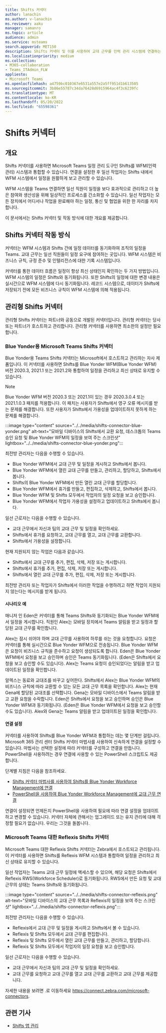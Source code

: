 ```yaml
---
title: Shifts 커넥터
author: lanachin
ms.author: v-lanachin
ms.reviewer: aaku
manager: samanro
ms.topic: article
audience: admin
ms.service: msteams
search.appverid: MET150
description: Shifts 커넥터 및 이를 사용하여 교대 근무를 인력 관리 시스템에 연결하는 방법에 대해 알아봅니다.
ms.localizationpriority: medium
ms.collection:
- M365-collaboration
- Teams_ITAdmin_FLW
appliesto:
- Microsoft Teams
ms.openlocfilehash: a4759bc010367e6531a557e2a5ff951d1b613505
ms.sourcegitcommit: 3b86e55787c34da76428d6915964ac4f3c6239fc
ms.translationtype: MT
ms.contentlocale: ko-KR
ms.lasthandoff: 05/20/2022
ms.locfileid: "65598361"
---
```

# <a name="shifts-connectors"></a>Shifts 커넥터

## <a name="overview"></a>개요

Shifts 커넥터를 사용하면 Microsoft Teams 일정 관리 도구인 Shifts를 WFM(인력 관리) 시스템과 통합할 수 있습니다. 연결을 설정한 후 일선 작업자는 Shifts 내에서 WFM 시스템에서 일정을 원활하게 보고 관리할 수 있습니다.

WFM 시스템을 Teams 연결하면 일선 직원이 일정을 보다 효과적으로 관리하고 더 높은 참여와 생산성을 위해 일상적인 프로세스를 간소화할 수 있습니다. 일선 작업자는 모든 장치에서 어디서나 작업을 완료해야 하는 일정, 통신 및 협업을 위한 한 자리를 차지합니다.

이 문서에서는 Shifts 커넥터 및 작동 방식에 대한 개요를 제공합니다.

## <a name="how-shifts-connectors-work"></a>Shifts 커넥터 작동 방식

커넥터는 WFM 시스템과 Shifts 간에 일정 데이터를 동기화하여 조직의 일정을 Teams. 교대 근무는 일선 직원들이 일정 요구에 참여하는 곳입니다. WFM 시스템은 비즈니스 규칙, 규정 준수 및 인텔리전스에 대한 기록 시스템입니다.

커넥터를 통한 데이터 흐름은 일정이 항상 최신 상태인지 확인하는 두 가지 방법입니다. WFM 시스템의 일정은 Shifts와 동기화됩니다. 또한 Shifts의 일정에 대한 변경 내용은 실시간으로 WFM 시스템에 다시 동기화됩니다. 레코드 시스템으로, 데이터가 Shifts에 저장되기 전에 모든 비즈니스 규칙이 WFM 시스템에 의해 적용됩니다.

## <a name="managed-shifts-connectors"></a>관리형 Shifts 커넥터

관리형 Shifts 커넥터는 파트너와 공동으로 개발된 커넥터입니다. 관리형 커넥터는 당사 또는 파트너가 호스트하고 관리합니다. 관리형 커넥터를 사용하면 최소한의 설정만 필요합니다.

### <a name="microsoft-teams-shifts-connector-for-blue-yonder"></a>Blue Yonder용 Microsoft Teams Shifts 커넥터
<a name="blue_yonder"> </a>

Blue Yonder용 Teams Shifts 커넥터는 Microsoft에서 호스트하고 관리하는 자사 제품입니다. 이 커넥터를 사용하면 Shifts를 Blue Yonder WFM(Blue Yonder WFM) 버전 2020.3, 2021.1 또는 2021.2와 통합하여 일정을 관리하고 최신 상태로 유지할 수 있습니다.  

> [!NOTE]
> Blue Yonder WFM 버전 2020.3 또는 2021.1이 있는 경우 2020.3.0.4 또는 2021.1.0.3 패치를 적용합니다. 이 패치는 사용자가 Shifts에서 영구 오류 메시지를 받는 문제를 해결합니다. 또한 사용자가 Shifts에서 가용성을 업데이트하지 못하게 하는 문제를 해결합니다.

:::image type="content" source="../../media/shifts-connector-blue-yonder.png" alt-text="모바일 디바이스의 Shifts에서 교환 요청, 데스크톱의 Teams 승인 요청 및 Blue Yonder WFM의 일정을 보여 주는 스크린샷" lightbox="../../media/shifts-connector-blue-yonder.png":::

최전방 관리자는 다음을 수행할 수 있습니다.

- Blue Yonder WFM에서 교대 근무 및 일정을 게시하고 Shifts에서 봅니다.
- Blue Yonder WFM에서 열린 교대 근무를 만들고, 관리하고, 할당하고, Shifts에서 봅니다.
- Shifts의 Blue Yonder WFM에서 만든 열린 교대 근무를 할당합니다.
- Blue Yonder WFM에서 휴가를 만들고, 편집하고, 삭제하고, Shifts에서 봅니다.
- Blue Yonder WFM 및 Shifts 모두에서 작업자의 일정 요청을 보고 승인합니다.
- Blue Yonder WFM에서 작업자 가용성을 설정하고 업데이트하고 Shifts에서 봅니다.

일선 근로자는 다음을 수행할 수 있습니다.

- 교대 근무에서 자신과 팀의 교대 근무 및 일정을 확인하세요.
- Shifts에서 휴가를 요청하고, 교대 근무를 열고, 교대 근무를 교환합니다.
- Shifts에서 가용성을 설정합니다.

현재 지원되지 않는 작업은 다음과 같습니다.

- Shifts에서 교대 근무를 추가, 편집, 삭제, 저장 또는 게시합니다.
- Shifts에서 휴가를 추가, 편집, 삭제, 저장 또는 게시합니다.
- Shifts에서 열린 교대 근무를 추가, 편집, 삭제, 저장 또는 게시합니다.

최전방 관리자 또는 작업자가 Shifts에서 이러한 작업을 수행하려고 하면 작업이 지원되지 않는다는 메시지를 받게 됩니다.

#### <a name="example-scenario"></a>시나리오 예

매니저 인 Eden은 커넥터를 통해 Teams Shifts와 동기화되는 Blue Yonder WFM에서 일정을 게시합니다. 직원인 Alex는 모바일 장치에서 Teams 알림을 받고 일정과 할당된 교대 근무를 확인합니다.

Alex는 잠시 쉬어야 하며 교대 근무를 사용하여 하루를 쉬는 것을 요청합니다. 요청은 커넥터를 통해 실시간으로 Blue Yonder WFM으로 전송됩니다. Blue Yonder WFM은 요청이 비즈니스 규칙을 준수하고 요청이 생성되도록 합니다. Eden은 Blue Yonder WFM에서 요청을 보고 승인하며 승인은 Teams 동기화됩니다. (Eden은 Shifts에서 요청을 보고 승인할 수도 있습니다). Alex는 Teams 요청이 승인되었다는 알림을 받고 업데이트된 일정을 확인합니다.

알렉스는 동료와 교대조를 바꾸고 싶어한다. Shifts에서 Alex는 Blue Yonder WFM의 비즈니스 규칙에 따라 교환할 수 있는 모든 교대 근무 목록을 확인합니다. Alex는 현재 Gena에 할당된 교대조를 선택합니다. Gena는 모바일 디바이스에서 Teams 알림을 받고 교환 요청을 수락합니다. Eden은 Shifts에서 요청을 보고 승인하며 승인은 Blue Yonder WFM과 동기화됩니다. (Eden은 Blue Yonder WFM에서 요청을 보고 승인할 수도 있습니다). Alex와 Gena는 Teams 알림을 받고 업데이트된 일정을 확인합니다.

#### <a name="set-up-a-connection"></a>연결 설정

커넥터를 사용하여 Shifts를 Blue Yonder WFM과 통합하는 데는 몇 단계만 걸립니다. Microsoft 365 관리 센터 Shifts 커넥터 마법사를 사용하여 신속하게 연결을 설정할 수 있습니다. 마법사는 선택한 설정에 따라 커넥터를 구성하고 연결을 만듭니다. PowerShell을 사용하려는 경우 연결에 사용할 수 있는 PowerShell 스크립트도 제공합니다.

단계별 지침은 다음을 참조하세요.

- [Shifts 커넥터 마법사를 사용하여 Shifts를 Blue Yonder Workforce Management에 연결](shifts-connector-wizard.md)
- [PowerShell을 사용하여 Blue Yonder Workforce Management에 교대 근무 연결](shifts-connector-blue-yonder-powershell-setup.md)

연결이 설정되면 언제든지 PowerShell을 사용하여 필요에 따라 연결 설정을 업데이트하고 변경할 수 있습니다. 커넥터 자체에 관해서는 업그레이드 또는 유지 관리에 대해 걱정할 필요가 없습니다. 우리는 그것을 돌봅니다.

### <a name="reflexis-shifts-connector-for-microsoft-teams"></a>Microsoft Teams 대한 Reflexis Shifts 커넥터

Microsoft Teams 대한 Reflexis Shifts 커넥터는 Zebra에서 호스트되고 관리됩니다. 이 커넥터를 사용하면 Shifts를 Reflexis WFM 시스템과 통합하여 일정을 관리하고 최신 상태로 유지할 수 있습니다.

일선 작업자는 Teams 교대 근무 일정에 액세스할 수 있으며, 해당 요청은 Shifts에서 Reflexis RWS(Workforce Scheduler)로 동기화됩니다. RWS에서 만든 요청 및 교대 근무의 상태는 Teams Shifts와 동기화됩니다.

:::image type="content" source="../../media/shifts-connector-reflexis.png" alt-text="모바일 디바이스의 교대 근무 목록과 Reflexis의 일정을 보여 주는 스크린샷" lightbox="../../media/shifts-connector-reflexis.png":::

최전방 관리자는 다음을 수행할 수 있습니다.

- Reflexis에서 교대 근무 및 일정을 게시하고 Shifts에서 볼 수 있습니다.
- Reflexis 및 Shifts 모두에서 교대 근무를 편집합니다.
- Reflexis 및 Shifts 모두에서 열린 교대 근무를 만들고, 관리하고, 할당합니다.
- Reflexis 및 Shifts 모두에서 작업자의 일정 요청을 보고 승인합니다.

일선 근로자는 다음을 수행할 수 있습니다.

- 교대 근무에서 자신과 팀의 교대 근무 및 일정을 확인하세요.
- 교대 근무를 요청하고 교대 근무를 열고 교대 근무를 교환하고 교대 근무를 제공합니다.

자세한 내용을 보려면 .로 이동하세요 https://connect.zebra.com/microsoft-connectors.

## <a name="related-articles"></a>관련 기사

- [Shifts 앱 관리](manage-the-shifts-app-for-your-organization-in-teams.md)
